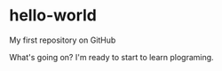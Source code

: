 # hello-world
My first repository on GitHub

What's going on? I'm ready to start to learn plograming.

